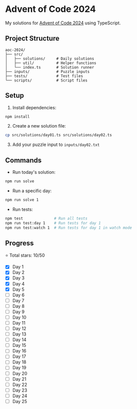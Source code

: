 # Advent of Code 2024

My solutions for [Advent of Code 2024](https://adventofcode.com/2024) using TypeScript.

## Project Structure

```
aoc-2024/
├── src/
│   ├── solutions/     # Daily solutions
│   ├── util/          # Helper functions
│   └── index.ts       # Solution runner
├── inputs/            # Puzzle inputs
├── tests/             # Test files
└── scripts/           # Script files
```

## Setup

1. Install dependencies:
```bash
npm install
```

2. Create a new solution file:
```bash
cp src/solutions/day01.ts src/solutions/day02.ts
```

3. Add your puzzle input to `inputs/day02.txt`

## Commands

- Run today's solution:
```bash
npm run solve
```

- Run a specific day:
```bash
npm run solve 1
```

- Run tests:
```bash
npm test              # Run all tests
npm run test:day 1    # Run tests for day 1
npm run test:watch 1  # Run tests for day 1 in watch mode
```

## Progress

⭐ Total stars: 10/50

- [x] Day 1
- [x] Day 2
- [x] Day 3
- [x] Day 4
- [x] Day 5
- [ ] Day 6
- [ ] Day 7
- [ ] Day 8
- [ ] Day 9
- [ ] Day 10
- [ ] Day 11
- [ ] Day 12
- [ ] Day 13
- [ ] Day 14
- [ ] Day 15
- [ ] Day 16
- [ ] Day 17
- [ ] Day 18
- [ ] Day 19
- [ ] Day 20
- [ ] Day 21
- [ ] Day 22
- [ ] Day 23
- [ ] Day 24
- [ ] Day 25
